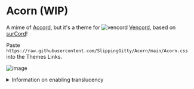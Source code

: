 # Acorn (WIP)
A mime of [Accord](https://github.com/evelyneee/accord), but it's a theme for ![vencord](https://camo.githubusercontent.com/6388d522042f06b5f5d22cd685d5924c8908523a56bcf0160cfc255e663812be/68747470733a2f2f646973636f72642d657874656e73696f6e732e6769746875622e696f2f6173736574732f69636f6e732f76656e636f72642e676966) [Vencord](https://github.com/Vendicated/Vencord), based on [surCord](https://github.com/SlippingGittys-Discord-Themes/surCord)!

Paste `https://raw.githubusercontent.com/SlippingGitty/Acorn/main/Acorn.css` into the Themes Links.

![image](https://user-images.githubusercontent.com/76500838/232681028-23553eea-3115-4b4e-b452-280ec9cd1cd3.png)

<details>
<summary>Information on enabling translucency</summary>

* Go to Settings > Vencord, then toggle "Enable Translucent Window".

![image](https://user-images.githubusercontent.com/76500838/231659229-4f261d16-304e-4904-b9f5-88478ab2fe89.png)

 * You can adjust the oppacity and colors by pasting & messing with this varriables in QuickCSS
   
 ```css
 
.theme-dark {
  --background-tertiary: #2f31364b;
}

```
</details>
